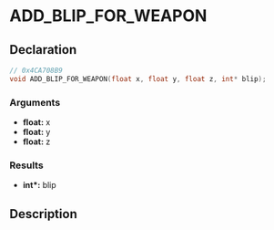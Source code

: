 # ADD_BLIP_FOR_WEAPON

## Declaration
```cpp
// 0x4CA708B9
void ADD_BLIP_FOR_WEAPON(float x, float y, float z, int* blip);
```

### Arguments
- **float:** x
- **float:** y
- **float:** z

### Results
- **int\*:** blip

## Description
